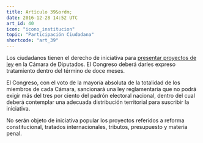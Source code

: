 ```yaml
---
title: Artículo 39&ordm;
date: 2016-12-28 14:52 UTC
art_id: 40
icon: "icono_institucion"
topic: "Participación Ciudadana"
shortcode: "art_39"
---
```

Los ciudadanos tienen el derecho de iniciativa para [presentar proyectos de ley](http://www.senado.gov.ar/bundles/senadomicrositios/pdf/ELABORACION%20Y%20PROCEDIMIENTO%20DE%20UN%20PROYECTO%20LEGISLATIVO.pdf) en la Cámara de Diputados. El Congreso deberá darles expreso tratamiento dentro del término de doce meses.

El Congreso, con el voto de la mayoría absoluta de la totalidad de los miembros de cada Cámara, sancionará una ley reglamentaria que no podrá exigir más del tres por ciento del padrón electoral nacional, dentro del cual deberá contemplar una adecuada distribución territorial para suscribir la iniciativa.

No serán objeto de iniciativa popular los proyectos referidos a reforma constitucional, tratados internacionales, tributos, presupuesto y materia penal.
